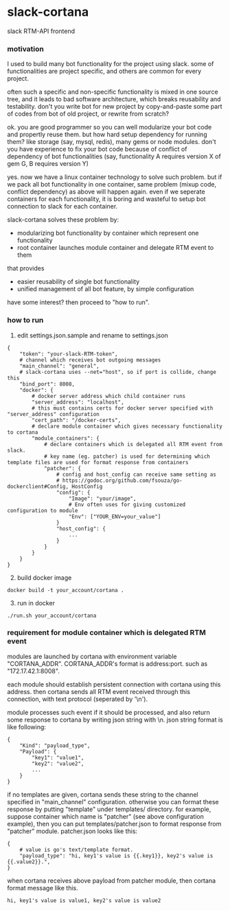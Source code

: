 # slack-cortana
slack RTM-API frontend


### motivation
I used to build many bot functionality for the project using slack. some of functionalities are project specific, and others are common for every project.

often such a specific and non-specific functionality is mixed in one source tree, and it leads to bad software architecture, which breaks reusability and testability. don't you write bot for new project by copy-and-paste some part of codes from bot of old project, or rewrite from scratch? 

ok. you are good programmer so you can well modularize your bot code and propertly reuse them. but how hard setup dependency for running them? like storage (say, mysql, redis), many gems or node modules. don't you have experience to fix your bot code because of conflict of dependency of bot functionalities (say, functionality A requires version X of gem G, B requires version Y)

yes. now we have a linux container technology to solve such problem. but if we pack all bot functionality in one container, same problem (mixup code, conflict dependency) as above will happen again. even if we seperate containers for each functionality, it is boring and wasteful to setup bot connection to slack for each container. 

slack-cortana solves these problem by:
- modularizing bot functionality by container which represent one functionality
- root container launches module container and delegate RTM event to them

that provides
- easier reusability of single bot functionality
- unified management of all bot feature, by simple configuration

have some interest? then proceed to "how to run".


### how to run
1. edit settings.json.sample and rename to settings.json
```
{
	"token": "your-slack-RTM-token",
	# channel which receives bot outgoing messages
	"main_channel": "general",
	# slack-cortana uses --net="host", so if port is collide, change this
	"bind_port": 8008,
	"docker": {
		# docker server address which child container runs
		"server_address": "localhost",
		# this must contains certs for docker server specified with "server_address" configuration
		"cert_path": "/docker-certs",
		# declare module container which gives necessary functionality to cortana
		"module_containers": {
			# declare containers which is delegated all RTM event from slack.
			# key name (eg. patcher) is used for determining which template files are used for format response from containers
			"patcher": {
				# config and host_config can receive same setting as
				# https://godoc.org/github.com/fsouza/go-dockerclient#Config, HostConfig
				"config": {
					"Image": "your/image",
					# Env often uses for giving customized configuration to module
					"Env": ["YOUR_ENV=your_value"]
				}
				"host_config": {
					...
				}
			}
		}
	}
}
```

2. build docker image 
```
docker build -t your_account/cortana .
```

3. run in docker
```
./run.sh your_account/cortana
```


### requirement for module container which is delegated RTM event
modules are launched by cortana with environment variable "CORTANA_ADDR". 
CORTANA_ADDR's format is address:port. such as "172.17.42.1:8008". 

each module should establish persistent connection with cortana using this address.
then cortana sends all RTM event received through this connection, with text protocol (seperated by '\n').

module processes such event if it should be processed, and also return some response to cortana by writing json string with \n.
json string format is like following: 
```
{
	"Kind": "payload_type",
	"Payload": {
		"key1": "value1",
		"key2": "value2",
		...
	}
}
```

if no templates are given, cortana sends these string to the channel specified in "main_channel" configuration.
otherwise you can format these response by putting "template" under templates/ directory.
for example, suppose container which name is "patcher" (see above configuration example), then you can put templates/patcher.json to format response from "patcher" module.
patcher.json looks like this:
```
{
	# value is go's text/template format.
	"payload_type": "hi, key1's value is {{.key1}}, key2's value is {{.value2}}.",
}
```
when cortana receives above payload from patcher module, then cortana format message like this.
```
hi, key1's value is value1, key2's value is value2
```


